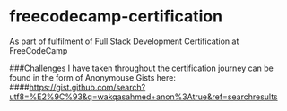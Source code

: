 # freecodecamp-certification
As part of fulfilment of Full Stack Development Certification at FreeCodeCamp

###Challenges I have taken throughout the certification journey can be found in the form of Anonymouse Gists here:
####https://gist.github.com/search?utf8=%E2%9C%93&q=wakqasahmed+anon%3Atrue&ref=searchresults

